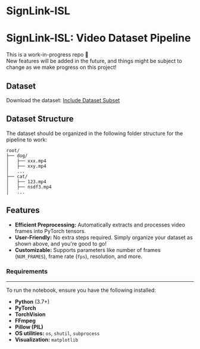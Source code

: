 # SignLink-ISL

# **SignLink-ISL: Video Dataset Pipeline**

This is a work-in-progress repo 🙂  
New features will be added in the future, and things might be subject to change as we make progress on this project!

## **Dataset**

Download the dataset: [Include Dataset Subset](https://www.kaggle.com/datasets/naneet1/include-dataset-subset)

## **Dataset Structure**

The dataset should be organized in the following folder structure for the pipeline to work:

```plaintext
root/
├── dog/
│   ├── xxx.mp4
│   ├── xxy.mp4
│   ...
├── cat/
│   ├── 123.mp4
│   ├── nsdf3.mp4
│   ...

```

## **Features**

- **Efficient Preprocessing:** Automatically extracts and processes video frames into PyTorch tensors.
- **User-Friendly:** No extra steps required. Simply organize your dataset as shown above, and you're good to go!
- **Customizable:** Supports parameters like number of frames (`NUM_FRAMES`), frame rate (`fps`), resolution, and more.

### **Requirements**
---

To run the notebook, ensure you have the following installed:

- **Python** (3.7+)
- **PyTorch**
- **TorchVision**
- **FFmpeg**
- **Pillow (PIL)**
- **OS utilities:** `os`, `shutil`, `subprocess`
- **Visualization:** `matplotlib`


